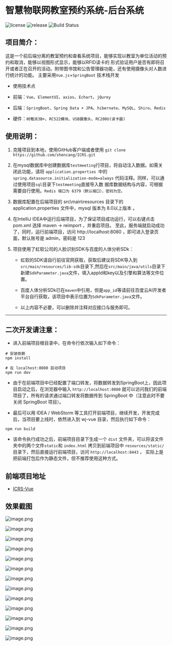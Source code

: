 # 智慧物联网教室预约系统-后台系统

![license](https://img.shields.io/github/license/Antabot/White-Jotter)
![release](https://img.shields.io/github/v/release/Antabot/White-Jotter)
![Build Status](https://www.travis-ci.org/Antabot/White-Jotter.svg?branch=master)

## 项目简介：

 这是一个前后端分离的教室预约和查看系统项目，能够实现以教室为单位活动的预约和取消，能够以视图形式显示，能够以RFID读卡的
 形式验证用户是否有即将召开或者正在召开的活动。附带图书馆和公告管理器功能，还有使用摄像头对人数进行统计的功能。
 主要采用`Vue.js`+`SpringBoot` 技术栈开发
 
 * 使用技术点
 
* 前端：`Vue`、`ElementUI`、`axios`、`Echart`、`jQurey`
* 后端：`SpringBoot`、`Spring Data + JPA`、`hibernate`、`MySQL`、`Shiro`、`Redis`

* 硬件：`树莓派3B+`、`RC522模块`、`USB摄像头`、`RC200U(读卡器)`

## 使用说明：

1. 克隆项目到本地，使用GitHub客户端或者使用 `git clone https://github.com/shencang/ICRS.git`

2. 在mysql数据库中创建数据库`testmeeting`行项目，将自动注入数据。如需关闭此功能，请将 `application.properties `中的 
`spring.datasource.initialization-mode=always` 代码注释。同样，可以通过使用项目`sql`目录下`testmeeting`直接导入数
据库数据结构与内容，可根据需要自行使用。`Redis 端口为 6379（默认端口），密码为空。`
                               
3. 数据库配置在后端项目的 src\main\resources 目录下的application.properties 文件中，mysql 版本为 8.0以上版本 。
                               
4. 在IntelliJ IDEA中运行后端项目，为了保证项目成功运行，可以右键点击 pom.xml 选择 maven -> reimport ，并重启项目。
至此，服务端就启动成功了，同时，运行前端项目，访问 http://localhost:8080 ，即可进入登录页面，默认账号是 admin，密码是 123

5. 项目使用了虹软公司的人脸识别SDK与百度的人体分析SDk：
   * 虹软的SDK请自行前往官网获取，获取后建议将SDK导入到``src/main/resources/lib-sdk``目录下,然后在``src/main/java/utils``目录下新建``SdkParameter.java``文件，填入appId和key以及引擎和算法等文件位置。
   
   * 百度人体分析SDk已在``maven``中引用，但是``app_id``等请前往百度云AI开发者平台自行获取，该项目中表示位置为``SdkParameter.java``文件。
    
   * 以上内容不必要，可以删除并注释对应接口与服务即可。
----
                              
## 二次开发请注意：

* 进入前端项目根目录中，在命令行依次输入如下命令：

```text
# 安装依赖
npm install

# 在 localhost:8080 启动项目
npm run dev
```

* 由于在前端项目中已经配置了端口转发，将数据转发到SpringBoot上，因此项目启动之后，在浏览器中输入 `http://localhost:8080` 
就可以访问我们的前端项目了，所有的请求通过端口转发将数据传到 SpringBoot 中（注意此时不要关闭 SpringBoot 项目）。

* 最后可以用 IDEA / WebStorm 等工具打开前端项目，继续开发，开发完成后，当项目要上线时，依然进入到 wj-vue 目录，然后执行如下命令：

```text
npm run build
```

* 该命令执行成功之后，前端项目目录下生成一个 `dist` 文件夹，可以将该文件夹中的两个文件` static `和 `index.html` 
拷贝到前端项目中 `resources/static/ `目录下，然后直接运行前端项目，访问 `http://localhost:8443` ，
实际上是把前端打包后作为静态文件，但不推荐使用这种方式。

## 前端项目地址

* [ICRS-Vue](https://github.com/shencang/icrs-vue)

## 效果截图

![image.png](https://i.loli.net/2020/05/13/8OoMhu42pNGc5JB.png)

![image.png](https://i.loli.net/2020/05/13/U9zfRpFenh6LE5I.png)

![image.png](https://i.loli.net/2020/05/13/RuoQyrVGkNEdIUn.png)

![image.png](https://i.loli.net/2020/05/13/RuoQyrVGkNEdIUn.png)

![image.png](https://i.loli.net/2020/05/13/pQvo6x1frm5ZFnM.png)

![image.png](https://i.loli.net/2020/05/13/nAycNqPjzT2ZGl4.png)

![image.png](https://i.loli.net/2020/05/13/nAycNqPjzT2ZGl4.png)

![image.png](https://i.loli.net/2020/05/13/VmSaTHYBzol185U.png)

![image.png](https://i.loli.net/2020/05/13/7VX6fcwS18J4yaq.png)

![image.png](https://i.loli.net/2020/05/13/UH4pKoi6FnxjBlm.png)

![image.png](https://i.loli.net/2020/05/13/CYiIpLTmrHFftB6.png)

![image.png](https://i.loli.net/2020/05/13/5FhuzyUDpKtvSjq.png)

![image.png](https://i.loli.net/2020/05/13/blgqKPfjwN9kIJr.png)
